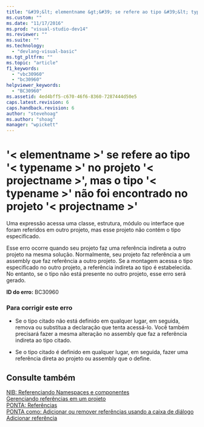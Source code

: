 ```yaml
---
title: "&#39;&lt; elementname &gt;&#39; se refere ao tipo &#39;&lt; typename &gt;&#39; no projeto &#39;&lt; projectname &gt;&#39;, mas o tipo &#39;&lt; typename &gt;&#39; n&#227;o foi encontrado no projeto &#39;&lt; projectname &gt;&#39; | Microsoft Docs"
ms.custom: ""
ms.date: "11/17/2016"
ms.prod: "visual-studio-dev14"
ms.reviewer: ""
ms.suite: ""
ms.technology: 
  - "devlang-visual-basic"
ms.tgt_pltfrm: ""
ms.topic: "article"
f1_keywords: 
  - "vbc30960"
  - "bc30960"
helpviewer_keywords: 
  - "BC30960"
ms.assetid: 4ed4bff5-c670-46f6-8360-7287444d50e5
caps.latest.revision: 6
caps.handback.revision: 6
author: "stevehoag"
ms.author: "shoag"
manager: "wpickett"
---
```

# &#39;&lt; elementname &gt;&#39; se refere ao tipo &#39;&lt; typename &gt;&#39; no projeto &#39;&lt; projectname &gt;&#39;, mas o tipo &#39;&lt; typename &gt;&#39; n&#227;o foi encontrado no projeto &#39;&lt; projectname &gt;&#39;
Uma expressão acessa uma classe, estrutura, módulo ou interface que foram referidos em outro projeto, mas esse projeto não contém o tipo especificado.  
  
 Esse erro ocorre quando seu projeto faz uma referência indireta a outro projeto na mesma solução. Normalmente, seu projeto faz referência a um assembly que faz referência a outro projeto. Se a montagem acessa o tipo especificado no outro projeto, a referência indireta ao tipo é estabelecida. No entanto, se o tipo não está presente no outro projeto, esse erro será gerado.  
  
 **ID do erro:** BC30960  
  
### Para corrigir este erro  
  
-   Se o tipo citado não está definido em qualquer lugar, em seguida, remova ou substitua a declaração que tenta acessá\-lo. Você também precisará fazer a mesma alteração no assembly que faz a referência indireta ao tipo citado.  
  
-   Se o tipo citado é definido em qualquer lugar, em seguida, fazer uma referência direta ao projeto ou assembly que o define.  
  
## Consulte também  
 [NIB: Referenciando Namespaces e componentes](http://msdn.microsoft.com/pt-br/568fa759-796b-44cd-bf5e-1cf8de6e38fd)   
 [Gerenciando referências em um projeto](../ide/managing-references-in-a-project.md)   
 [PONTA: Referências](http://msdn.microsoft.com/pt-br/910912ce-0dc9-4569-9274-32c44a20cb2c)   
 [PONTA como: Adicionar ou remover referências usando a caixa de diálogo Adicionar referência](http://msdn.microsoft.com/pt-br/3bd75d61-f00c-47c0-86a2-dd1f20e231c9)
